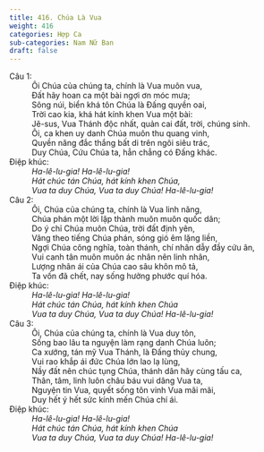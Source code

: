 ```yaml
---
title: 416. Chúa Là Vua
weight: 416
categories: Hợp Ca
sub-categories: Nam Nữ Ban
draft: false
---
```

<dl><dt>Câu 1:</dt><dd data-verse="1">Ôi Chúa của chúng ta, chính là Vua muôn vua, <br/>Đất hãy hoan ca một bài ngợi ơn móc mưa; <br/>Sông núi, biển khá tôn Chúa là Đấng quyền oai, <br/>Trời cao kia, khá hát kính khen Vua một bài: <br/>Jê-sus, Vua Thánh độc nhất, quản cai đất, trời, chúng sinh. <br/>Ôi, ca khen uy danh Chúa muôn thu quang vinh, <br/>Quyền năng đắc thắng bất di trên ngôi siêu trác, <br/>Duy Chúa, Cứu Chúa ta, hẳn chẳng có Đấng khác. </dd><dt>Điệp khúc:</dt><dd data-chorus="1"><em>Ha-lê-lu-gia! Ha-lê-lu-gia! <br/>Hát chúc tán Chúa, hát kính khen Chúa, <br/>Vua ta duy Chúa, Vua ta duy Chúa! Ha-lê-lu-gia! </em></dd><dt>Câu 2:</dt><dd data-verse="2">Ôi, Chúa của chúng ta, chính là Vua linh năng, <br/>Chúa phán một lời lập thành muôn muôn quốc dân; <br/>Do ý chỉ Chúa muôn Chúa, trời đất định yên, <br/>Vâng theo tiếng Chúa phán, sóng gió êm lặng liền, <br/>Ngợi Chúa công nghĩa, toàn thánh, chí nhân dẫy đầy cứu ân, <br/>Vui canh tân muôn muôn ác nhân nên linh nhân, <br/>Lượng nhân ái của Chúa cao sâu khôn mô tả, <br/>Ta vốn đã chết, nay sống hưởng phước quí hóa. </dd><dt>Điệp khúc:</dt><dd data-chorus="1"><em>Ha-lê-lu-gia! Ha-lê-lu-gia! <br/>Hát chúc tán Chúa, hát kính khen Chúa <br/>Vua ta duy Chúa, Vua ta duy Chúa! Ha-lê-lu-gia! </em></dd><dt>Câu 3:</dt><dd data-verse="3">Ôi, Chúa của chúng ta, chính là Vua duy tôn, <br/>Sống bao lâu ta nguyện làm rạng danh Chúa luôn; <br/>Ca xướng, tán mỹ Vua Thánh, là Đấng thủy chung, <br/>Vui rao khắp ái đức Chúa lớn lao lạ lùng, <br/>Nầy đất nên chúc tụng Chúa, thánh dân hãy cùng tấu ca, <br/>Thân, tâm, linh luôn châu báu vui dâng Vua ta, <br/>Nguyện tin Vua, quyết sống tôn vinh Vua mãi mãi, <br/>Duy hết ý hết sức kính mến Chúa chí ái. </dd><dt>Điệp khúc:</dt><dd data-chorus="1"><em>Ha-lê-lu-gia! Ha-lê-lu-gia! <br/>Hát chúc tán Chúa, hát kính khen Chúa <br/>Vua ta duy Chúa, Vua ta duy Chúa! Ha-lê-lu-gia! </em></dd></dl>